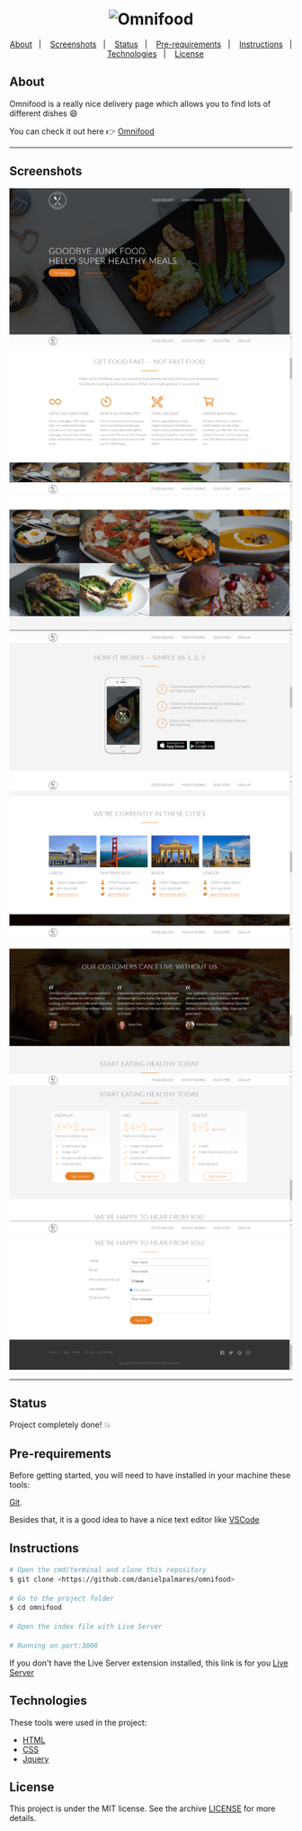 <h1 align="center">
    <img alt="Omnifood" title="Omnifood" src="https://github.com/danielpalmares/omnifood/blob/master/resources/img/logo-white.png" />
</h1>

<p align="center">
  <a href="#about">About</a>&nbsp;&nbsp;&nbsp;|&nbsp;&nbsp;&nbsp;
  <a href="#screenshots">Screenshots</a>&nbsp;&nbsp;&nbsp;|&nbsp;&nbsp;&nbsp;
  <a href="#status">Status</a>&nbsp;&nbsp;&nbsp;|&nbsp;&nbsp;&nbsp;
  <a href="#pre-requirements">Pre-requirements</a>&nbsp;&nbsp;&nbsp;|&nbsp;&nbsp;&nbsp;
  <a href="#instructions">Instructions</a>&nbsp;&nbsp;&nbsp;|&nbsp;&nbsp;&nbsp;
  <a href="#technologies">Technologies</a>&nbsp;&nbsp;&nbsp;|&nbsp;&nbsp;&nbsp;
  <a href="#license">License</a>
</p>

## About

Omnifood is a really nice delivery page which allows you to find lots of different dishes :smile:

You can check it out here :point_right: [Omnifood](https://dann-omnifood.netlify.app/)

---

## Screenshots

![Header](https://github.com/danielpalmares/omnifood/blob/master/.github/omnifood-1.PNG)
![Get food fast section](https://github.com/danielpalmares/omnifood/blob/master/.github/omnifood-2.png)
![Images](https://github.com/danielpalmares/omnifood/blob/master/.github/omnifood-3.png)
![How it works](https://github.com/danielpalmares/omnifood/blob/master/.github/omnifood-4.png)
![Cities](https://github.com/danielpalmares/omnifood/blob/master/.github/omnifood-5.png)
![Customers](https://github.com/danielpalmares/omnifood/blob/master/.github/omnifood-6.png)
![Get started](https://github.com/danielpalmares/omnifood/blob/master/.github/omnifood-7.png)
![Sign up](https://github.com/danielpalmares/omnifood/blob/master/.github/omnifood-8.png)

---

## Status

Project completely done! :boom:

## Pre-requirements

Before getting started, you will need to have installed in your machine these tools: 

[Git](https://git-scm.com). 

Besides that, it is a good idea to have a nice text editor like [VSCode](https://code.visualstudio.com/)

## Instructions

```bash
# Open the cmd/terminal and clone this repository
$ git clone <https://github.com/danielpalmares/omnifood>

# Go to the project folder
$ cd omnifood

# Open the index file with Live Server

# Running on port:3000
```

If you don't have the Live Server extension installed, this link is for you [Live Server](https://marketplace.visualstudio.com/items?itemName=ritwickdey.LiveServer)

## Technologies

These tools were used in the project:

- [HTML](https://developer.mozilla.org/pt-BR/docs/Web/HTML)
- [CSS](https://developer.mozilla.org/pt-BR/docs/Web/CSS)
- [Jquery](https://jquery.com/)

## License

This project is under the MIT license. See the archive [LICENSE](https://github.com/danielpalmares/omnifood/blob/master/LICENSE) for more details.
